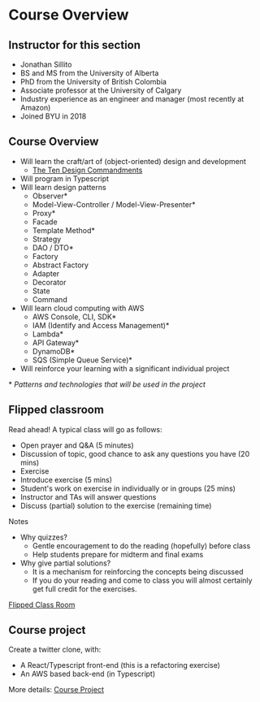 # Course Overview

## Instructor for this section
- Jonathan Sillito
- BS and MS from the University of Alberta
- PhD from the University of British Colombia 
- Associate professor at the University of Calgary
- Industry experience as an engineer and manager (most recently at Amazon)
- Joined BYU in 2018

## Course Overview
- Will learn the craft/art of (object-oriented) design and development
    - [The Ten Design Commandments](../design-principles/ten-design-commandments.md)
- Will program in Typescript
- Will learn design patterns
    - Observer*
    - Model-View-Controller / Model-View-Presenter*
    - Proxy*
    - Facade
    - Template Method*
    - Strategy
    - DAO / DTO*
    - Factory
    - Abstract Factory
    - Adapter
    - Decorator
    - State
    - Command
- Will learn cloud computing with AWS
    - AWS Console, CLI, SDK*
    - IAM (Identify and Access Management)*
    - Lambda*
    - API Gateway*
    - DynamoDB*
    - SQS (Simple Queue Service)*
- Will reinforce your learning with a significant individual project

\* *Patterns and technologies that will be used in the project*

## Flipped classroom

Read ahead! A typical class will go as follows:

- Open prayer and Q&A (5 minutes)
- Discussion of topic, good chance to ask any questions you have (20 mins)
- Exercise
- Introduce exercise (5 mins)
- Student's work on exercise in individually or in groups (25 mins)
- Instructor and TAs will answer questions
- Discuss (partial) solution to the exercise (remaining time)

Notes

- Why quizzes?
    - Gentle encouragement to do the reading (hopefully) before class
    - Help students prepare for midterm and final exams
- Why give partial solutions?
    - It is a mechanism for reinforcing the concepts being discussed 
    - If you do your reading and come to class you will almost certainly get full credit for the exercises.

[Flipped Class Room](../../syllabus/flipped-classroom.md)

## Course project

Create a twitter clone, with:

- A React/Typescript front-end (this is a refactoring exercise)
- An AWS based back-end (in Typescript)

More details: [Course Project](../../tweeter/project-overview/tweeter.md)
